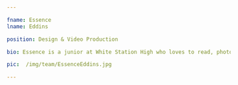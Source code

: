 ```yaml
---

fname: Essence
lname: Eddins

position: Design & Video Production

bio: Essence is a junior at White Station High who loves to read, photograph pictures, play video games, and write stories. She especially loves to draw, along with wanting to be an animator when she gets off into college. Disney movies are what inspires her to draw a lot. Along with drawing, she also loves to travel when she gets the chance to. Her favorite place so far is New York City.

pic:  /img/team/EssenceEddins.jpg

---
```

